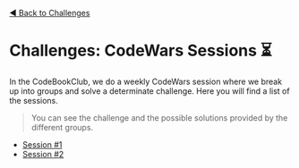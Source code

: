 [◀ Back to Challenges](https://github.com/sneyderdev/codebookclub-resources/tree/master/challenges)

# Challenges: CodeWars Sessions ⏳
In the CodeBookClub, we do a weekly CodeWars session where we break up into groups and solve a determinate challenge.
Here you will find a list of the sessions.
> You can see the challenge and the possible solutions provided by the different groups.

- [Session #1](https://github.com/sneyderdev/codebookclub-resources/blob/master/challenges/codewars-sessions/session-1/README.md)
- [Session #2](https://github.com/sneyderdev/codebookclub-resources/blob/master/challenges/codewars-sessions/session-2/README.md)
